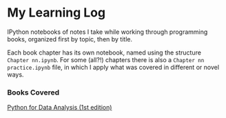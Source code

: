 # My Learning Log

IPython notebooks of notes I take while working through programming books, organized first by topic, then by title.

Each book chapter has its own notebook, named using the structure `Chapter nn.ipynb`. For some (all?!) chapters there is also a `Chapter nn practice.ipynb` file, in which I apply what was covered in different or novel ways.

### Books Covered

[Python for Data Analysis (1st edition)](https://github.com/lukewrites/Learning-Log/tree/master/data_science/python_for_data_analysis/)
